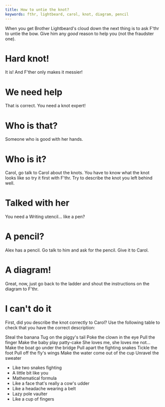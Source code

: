 ```yaml
---
title: How to untie the knot?
keywords: fthr, lightbeard, carol, knot, diagram, pencil
---
```


When you get Brother Lightbeard's cloud down the next thing is to ask F'thr to untie the bow.
Give him any _good_ reason to help you (not the fraudster one).

# Hard knot!
It is! And F'ther only makes it messier!

# We need help
That is correct. You need a knot expert!

# Who is that?
Someone who is good with her hands.

# Who is it?
Carol, go talk to Carol about the knots. You have to know what the knot looks like so try it first with F'thr. Try to describe the knot you left behind well.

# Talked with her
You need a Writing utencil... like a pen?

# A pencil?
Alex has a pencil. Go talk to him and ask for the pencil. Give it to Carol.

# A diagram!
Great, now, just go back to the ladder and shout the instructions on the diagram to F'thr.

# I can't do it
First, did you describe the knot correctly to Carol?
Use the following table to check that you have the correct description:



Steal the banana
Tug on the piggy's tail
Poke the clown in the eye
Pull the finger
Make the baby play patty-cake
She loves me, she loves me not...
Make the boat go under the bridge
Pull apart the fighting snakes
Tickle the foot
Pull off the fly's wings
Make the water come out of the cup
Unravel the sweater

 - Like two snakes fighting
 - A little bit like you
 - Mathematical formula
 - Like a face that's really a cow's udder
 - Like a headache wearing a belt
 - Lazy pole vaulter
 - Like a cup of fingers

